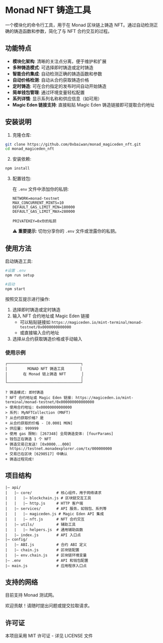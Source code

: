 # Monad NFT 铸造工具

一个模块化的命令行工具，用于在 Monad 区块链上铸造 NFT。通过自动检测正确的铸造函数和参数，简化了与 NFT 合约交互的过程。

## 功能特点

- **模块化架构**: 清晰的关注点分离，便于维护和扩展
- **多种铸造模式**: 可选择即时铸造或定时铸造
- **智能合约集成**: 自动检测正确的铸造函数和参数
- **自动价格检测**: 自动从合约获取铸造价格
- **定时铸造**: 可在合约指定的发布时间自动开始铸造
- **简单钱包管理**: 通过环境变量轻松配置
- **系列详情**: 显示系列名称和供应信息（如可用）
- **Magic Eden 链接支持**: 直接粘贴 Magic Eden 铸造链接即可提取合约地址

## 安装说明

1. 克隆仓库:

```bash
git clone https://github.com/0xbaiwan/monad_magiceden_nft.git
cd monad_magiceden_nft
```

2. 安装依赖:

```bash
npm install
```

3. 配置钱包:

   在 `.env` 文件中添加你的私钥:

   ```
   NETWORK=monad-testnet
   MAX_CONCURRENT_MINTS=10
   DEFAULT_GAS_LIMIT_MIN=180000
   DEFAULT_GAS_LIMIT_MAX=280000

   PRIVATEKEY=0x你的私钥
   ```

   ⚠️ **重要提示**: 切勿分享你的 `.env` 文件或泄露你的私钥。

## 使用方法

启动铸造工具:

```bash
#设置 .env
npm run setup

#启动
npm start
```

按照交互提示进行操作:

1. 选择即时铸造或定时铸造
2. 输入 NFT 合约地址或 Magic Eden 链接
   - 可以粘贴链接如 `https://magiceden.io/mint-terminal/monad-testnet/0x0000000000000`
   - 或直接输入合约地址
3. 选择从合约获取铸造价格或手动输入

### 使用示例

```
┌─────────────────────────────────┐
│         MONAD NFT 铸造工具       │
│       在 Monad 链上铸造 NFT       │
│                                 │
└─────────────────────────────────┘

? 铸造模式: 即时铸造
? NFT 合约地址或 Magic Eden 链接: https://magiceden.io/mint-terminal/monad-testnet/0x000000000000000
> 使用合约地址: 0x00000000000000
> 系列: MyNFTCollection (MNFT)
? 从合约获取价格? 是
+ 从合约获取的价格 - [0.0001 MON]
> 供应量: 999999
> 使用 gas 限制: [267348] 全局铸造变体: [fourParams]
> 钱包正在铸造 1 个 NFT
+ 铸造交易已发送! [0x0000...000]
  https://testnet.monadexplorer.com/tx/000000000
+ 交易已在区块 [6290517] 中确认
+ 铸造过程完成!
```

## 项目结构

```
|— api/
|   |— core/           # 核心组件，用于网络请求
|   |   |— blockchain.js # 区块链交互工具
|   |   |— http.js     # HTTP 客户端
|   |— services/       # API 服务，如钱包、系列等
|   |   |— magiceden.js # Magic Eden API 集成
|   |   |— nft.js      # NFT 合约交互
|   |— utils/          # 辅助工具
|   |   |— helpers.js  # 通用辅助函数
|   |— index.js        # API 入口点
|— config/
|   |— ABI.js          # 合约 ABI 定义
|   |— chain.js        # 区块链配置
|   |— env.chain.js    # 区块链环境变量
|— .env                # API 和钱包配置
|— main.js             # 应用程序入口点
```

## 支持的网络

目前支持 Monad 测试网。

欢迎贡献！请随时提出问题或提交拉取请求。
## 许可证

本项目采用 MIT 许可证 - 详见 LICENSE 文件

